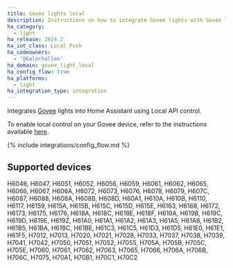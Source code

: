 ```yaml
---
title: Govee lights local
description: Instructions on how to integrate Govee lights with Govee local API
ha_category:
  - light
ha_release: 2024.2
ha_iot_class: Local Push
ha_codeowners:
  - '@Galorhallen'
ha_domain: govee_light_local
ha_config_flow: true
ha_platforms:
  - light
ha_integration_type: integration
---
```


Integrates [Govee](https://www.govee.com/) lights into Home Assistant using Local API control.

To enable local control on your Govee device, refer to the instructions available [here](https://app-h5.govee.com/user-manual/wlan-guide).

{% include integrations/config_flow.md %}

## Supported devices

H6046,
H6047,
H6051,
H6052,
H6056,
H6059,
H6061,
H6062,
H6065,
H6066,
H6067,
H606A,
H6072,
H6073,
H6076,
H6078,
H6079,
H607C,
H6087,
H6088,
H608A,
H608B,
H608D,
H60A1,
H610A,
H610B,
H6110,
H6117,
H6159,
H615A,
H615B,
H615C,
H615D,
H615E,
H6163,
H6168,
H6172,
H6173,
H6175,
H6176,
H618A,
H618C,
H618E,
H618F,
H619A,
H619B,
H619C,
H619D,
H619E,
H619Z,
H61A0,
H61A1,
H61A2,
H61A3,
H61A5,
H61A8,
H61B2,
H61B5,
H61BA,
H61BC,
H61BE,
H61C3,
H61C5,
H61D3,
H61D5,
H61E0,
H61E1,
H61F5,
H7012,
H7013,
H7020,
H7021,
H7028,
H7033,
H7037,
H7038,
H7039,
H7041,
H7042,
H7050,
H7051,
H7052,
H7055,
H705A,
H705B,
H705C,
H705E,
H7060,
H7061,
H7062,
H7063,
H7065,
H7066,
H706A,
H706B,
H706C,
H7075,
H70A1,
H70B1,
H70C1,
H70C2
